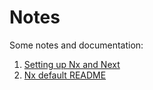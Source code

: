 # Notes

Some notes and documentation:

1. [Setting up Nx and Next](./01-setting-up-nx-and-next.md)
2. [Nx default README](./02-nx-default-readme.md)
